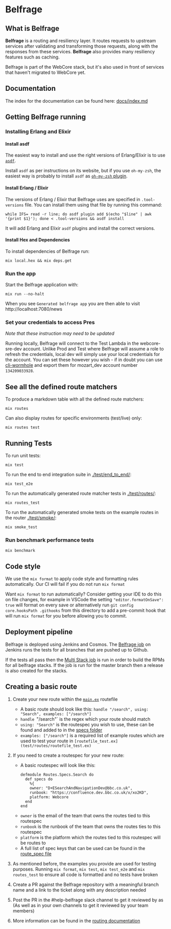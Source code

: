 # Belfrage
## What is Belfrage

__Belfrage__ is a routing and resiliency layer. It routes requests to upstream services after validating and transforming those requests, along with the responses from these services.  __Belfrage__ also provides many resiliency features such as caching.

Belfrage is part of the WebCore stack, but it's also used in front of services that haven't migrated to WebCore yet.

## Documentation
The index for the documentation can be found here: [docs/index.md](docs/index.md)

## Getting Belfrage running

### Installing Erlang and Elixir

#### Install asdf

The easiest way to install and use the right versions of Erlang/Elixir is to
use [`asdf`](https://asdf-vm.com/).

Install `asdf` as per instructions on its website, but if you use `oh-my-zsh`,
the easiest way is probably to install `asdf` as [`oh-my-zsh`
plugin](https://github.com/ohmyzsh/ohmyzsh/tree/master/plugins/asdf).

#### Install Erlang / Elixir

The versions of Erlang / Elixir that Belfrage uses are specified in
`.tool-versions` file. You can install them using that file by running this
command:

```
while IFS= read -r line; do asdf plugin add $(echo "$line" | awk '{print $1}'); done < .tool-versions && asdf install
```

It will add Erlang and Elixir `asdf` plugins and install the correct versions.

#### Install Hex and Dependencies

To install dependencies of Belfrage run:

```
mix local.hex && mix deps.get
```

### Run the app

Start the Belfrage application with: 

```
mix run --no-halt
```

When you see `Generated belfrage app` you are then able to visit http://localhost:7080/news

### Set your credentials to access Pres

*Note that these instruction may need to be updated*

Running locally, Belfrage will connect to the Test Lambda in the
webcore-sre-dev account. Unlike Prod and Test where Belfrage will assume a role
to refresh the credentials, local dev will simply use your local credentials
for the account. You can set these however you wish - if in doubt you can use
[cli-wormhole](https://github.com/bbc/cli-wormhole) and export them for
mozart_dev account number `134209033928`.

## See all the defined route matchers

To produce a markdown table with all the defined route matchers:

```
mix routes
```

Can also display routes for specific environments (test/live) only:

```
mix routes test
```

## Running Tests

To run unit tests:

```
mix test
```

To run the end to end integration suite in [./test/end_to_end/](./test/end_to_end/):

```
mix test_e2e
```

To run the automatically generated route matcher tests in [./test/routes/](./test/routes/):

```
mix routes_test
```

To run the automatically generated smoke tests on the example routes in the router [./test/smoke/](./test/smoke/):

```
mix smoke_test
```

### Run benchmark performance tests

```
mix benchmark
```

## Code style
We use the `mix format` to apply code style and formatting rules automatically. Our CI will fail if you do not run `mix format`

Want `mix format` to run automatically? Consider getting your IDE to do this on file changes, for example in VSCode the setting `"editor.formatOnSave": true` will format on every save or alternatively run `git config core.hooksPath .githooks` from this directory to add a pre-commit hook that will run `mix format` for you before allowing you to commit.

## Deployment pipeline
Belfrage is deployed using Jenkins and Cosmos. The [Belfrage job](https://ci.news.tools.bbc.co.uk/job/bbc/job/belfrage/) on Jenkins runs the tests for all branches that are pushed up to Github.

If the tests all pass then the [Multi Stack job](https://ci.news.tools.bbc.co.uk/job/belfrage-multi-stack/) is run in order to build the RPMs for all belfrage stacks. If the job is run for the master branch then a release is also created for the stacks.

## Creating a basic route
1. Create your new route within the [`main.ex`](lib/routes/routefiles/main.ex) routefile
    - A basic route should look like this: `handle "/search", using: "Search", examples: ["/search"]`
    - `handle `"/search"` is the regex which your route should match
    - `using: "Search"` is the routespec you wish to use, these can be found and added to in the [specs folder](lib/routes/specs)
    - `examples: ["/search"]` is a required list of example routes which are used to test your route in `[routefile_test.ex](test/routes/routefile_test.ex)`

2. If you need to create a routespec for your new route:
    - A basic routespec will look like this:
        ```
        defmodule Routes.Specs.Search do
          def specs do
            %{
            owner: "D+ESearchAndNavigationDev@bbc.co.uk",
            runbook: "https://confluence.dev.bbc.co.uk/x/xo2KD",
            platform: Webcore
          end
        end
        ```
    - `owner` is the email of the team that owns the routes tied to this routespec
    - `runbook` is the runbook of the team that owns the routes ties to this routespec
    - `platform` is the platform which the routes tied to this routespec will be routes to
    - A full list of spec keys that can be used can be found in the [route_spec file](lib/belfrage/route_spec.ex)

3. As mentioned before, the examples you provide are used for testing purposes. Running `mix format`, `mix test`, `mix test_e2e` and `mix routes_test` to ensure all code is formatted and no tests have broken

5. Create a PR against the Belfrage repository with a meaningful branch name and a link to the ticket along with any description needed

6. Post the PR in the #help-belfrage slack channel to get it reviewed by as (As well as in your own channels to get it reviewed by your team members)

7. More information can be found in the [routing documentation](docs/topics/routing/routing.md)
